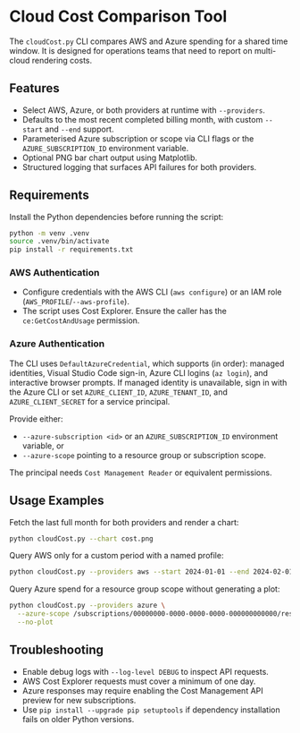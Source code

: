 # Cloud Cost Comparison Tool

The `cloudCost.py` CLI compares AWS and Azure spending for a shared time window. It is designed for
operations teams that need to report on multi-cloud rendering costs.

## Features

* Select AWS, Azure, or both providers at runtime with `--providers`.
* Defaults to the most recent completed billing month, with custom `--start` and `--end` support.
* Parameterised Azure subscription or scope via CLI flags or the `AZURE_SUBSCRIPTION_ID` environment variable.
* Optional PNG bar chart output using Matplotlib.
* Structured logging that surfaces API failures for both providers.

## Requirements

Install the Python dependencies before running the script:

```bash
python -m venv .venv
source .venv/bin/activate
pip install -r requirements.txt
```

### AWS Authentication

* Configure credentials with the AWS CLI (`aws configure`) or an IAM role (`AWS_PROFILE`/`--aws-profile`).
* The script uses Cost Explorer. Ensure the caller has the `ce:GetCostAndUsage` permission.

### Azure Authentication

The CLI uses `DefaultAzureCredential`, which supports (in order):
managed identities, Visual Studio Code sign-in, Azure CLI logins (`az login`), and interactive browser prompts.
If managed identity is unavailable, sign in with the Azure CLI or set `AZURE_CLIENT_ID`, `AZURE_TENANT_ID`, and
`AZURE_CLIENT_SECRET` for a service principal.

Provide either:

* `--azure-subscription <id>` or an `AZURE_SUBSCRIPTION_ID` environment variable, or
* `--azure-scope` pointing to a resource group or subscription scope.

The principal needs `Cost Management Reader` or equivalent permissions.

## Usage Examples

Fetch the last full month for both providers and render a chart:

```bash
python cloudCost.py --chart cost.png
```

Query AWS only for a custom period with a named profile:

```bash
python cloudCost.py --providers aws --start 2024-01-01 --end 2024-02-01 --aws-profile studio-prod
```

Query Azure spend for a resource group scope without generating a plot:

```bash
python cloudCost.py --providers azure \
  --azure-scope /subscriptions/00000000-0000-0000-0000-000000000000/resourceGroups/media-rg \
  --no-plot
```

## Troubleshooting

* Enable debug logs with `--log-level DEBUG` to inspect API requests.
* AWS Cost Explorer requests must cover a minimum of one day.
* Azure responses may require enabling the Cost Management API preview for new subscriptions.
* Use `pip install --upgrade pip setuptools` if dependency installation fails on older Python versions.
